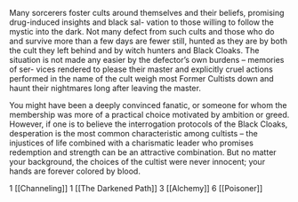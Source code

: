 Many sorcerers foster cults around themselves and their beliefs, promising drug-induced insights and black sal- vation to those willing to follow the mystic into the dark. Not many defect from such cults and those who do and survive more than a few days are fewer still, hunted as they are by both the cult they left behind and by witch hunters and Black Cloaks. The situation is not made any easier by the defector’s own burdens – memories of ser- vices rendered to please their master and explicitly cruel actions performed in the name of the cult weigh most Former Cultists down and haunt their nightmares long after leaving the master.

You might have been a deeply convinced fanatic, or someone for whom the membership was more of a practical choice motivated by ambition or greed. However, if one is to believe the interrogation protocols of the Black Cloaks, desperation is the most common characteristic among cultists – the injustices of life combined with a charismatic leader who promises redemption and strength can be an attractive combination. But no matter your background, the choices of the cultist were never innocent; your hands are forever colored by blood.

1 [[Channeling]]
1 [[The Darkened Path]]
3 [[Alchemy]]
6 [[Poisoner]]

